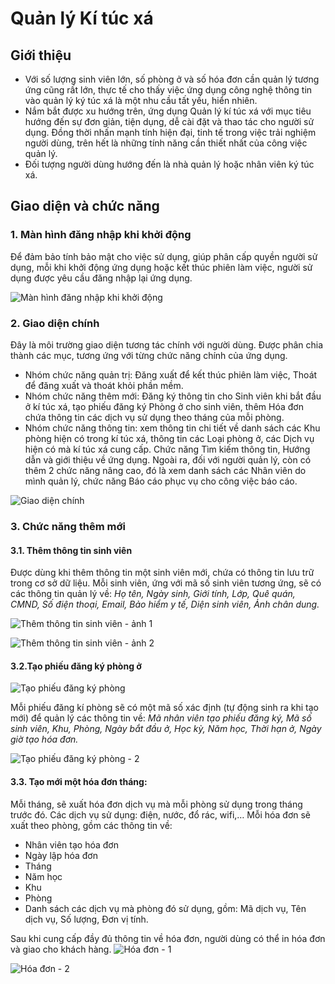 # Quản lý Kí túc xá

## Giới thiệu
- Với số lượng sinh viên lớn, số phòng ở và số hóa đơn cần quản lý tương ứng cũng rất lớn, thực tế cho thấy việc ứng dụng công nghệ thông tin vào quản lý ký túc xá là một nhu cầu tất yếu, hiển nhiên.
- Nắm bắt được xu hướng trên, ứng dụng Quản lý kí túc xá với mục tiêu hướng đến sự đơn giản, tiện dụng, dễ cài đặt và thao tác cho người sử dụng. Đồng thời nhấn mạnh tính hiện đại, tinh tế trong việc trải nghiệm người dùng, trên hết là những tính năng cần thiết nhất của công việc quản lý.
- Đối tượng người dùng hướng đến là nhà quản lý hoặc nhân viên ký túc xá.
## Giao diện và chức năng
### 1. Màn hình đăng nhập khi khởi động
Để đảm bảo tính bảo mật cho việc sử dụng, giúp phân cấp quyền người sử dụng, mỗi khi khởi động ứng dụng hoặc kết thúc phiên làm việc, người sử dụng được yêu cầu đăng nhập lại ứng dụng.

![Màn hình đăng nhập khi khởi động](https://github.com/TienNHM/QLKTX-ADO.NET/raw/master/QLKTX/Resources/images/login.png)
### 2. Giao diện chính
Đây là môi trường giao diện tương tác chính với người dùng. Được phân chia thành các mục, tương ứng với từng chức năng chính của ứng dụng.
- Nhóm chức năng quản trị: Đăng xuất để kết thúc phiên làm việc, Thoát để đăng xuất và thoát khỏi phần mềm.
- Nhóm chức năng thêm mới: Đăng ký thông tin cho Sinh viên khi bắt đầu ở kí túc xá, tạo phiếu đăng ký Phòng ở cho sinh viên, thêm Hóa đơn chứa thông tin các dịch vụ sử dụng theo tháng của mỗi phòng.
- Nhóm chức năng thông tin: xem thông tin chi tiết về danh sách các Khu phòng hiện có trong kí túc xá, thông tin các Loại phòng ở, các Dịch vụ hiện có mà kí túc xá cung cấp. Chức năng Tìm kiếm thông tin, Hướng dẫn và giới thiệu về ứng dụng. Ngoài ra, đối với người quản lý, còn có thêm 2 chức năng nâng cao, đó là xem danh sách các Nhân viên do mình quản lý, chức năng Báo cáo phục vụ cho công việc báo cáo.

![Giao diện chính](https://github.com/TienNHM/QLKTX-ADO.NET/raw/master/QLKTX/Resources/images/man-hinh-chinh.png)

### 3. Chức năng thêm mới
#### 3.1. Thêm thông tin sinh viên
Được dùng khi thêm thông tin một sinh viên mới, chứa có thông tin lưu trữ trong cơ sở dữ liệu.
Mỗi sinh viên, ứng với mã số sinh viên tương ứng, sẽ có các thông tin quản lý về: *Họ tên, Ngày sinh, Giới tính, Lớp, Quê quán, CMND, Số điện thoại, Email, Bảo hiểm y tế, Diện sinh viên, Ảnh chân dung.*

![Thêm thông tin sinh viên - ảnh 1](https://github.com/TienNHM/QLKTX-ADO.NET/raw/master/QLKTX/Resources/images/cn-them-1.png)

![Thêm thông tin sinh viên - ảnh 2](https://github.com/TienNHM/QLKTX-ADO.NET/raw/master/QLKTX/Resources/images/cn-them-2.png)

#### 3.2.Tạo phiếu đăng ký phòng ở
![Tạo phiếu đăng ký phòng](https://github.com/TienNHM/QLKTX-ADO.NET/raw/master/QLKTX/Resources/images/cn-them-pdk.png)

Mỗi phiếu đăng kí phòng sẽ có một mã số xác định (tự động sinh ra khi tạo mới) để quản lý các thông tin về: *Mã nhân viên tạo phiếu đăng ký, Mã số sinh viên, Khu, Phòng, Ngày bắt đầu ở, Học kỳ, Năm học, Thời hạn ở, Ngày giờ tạo hóa đơn.*

![Tạo phiếu đăng ký phòng - 2](https://github.com/TienNHM/QLKTX-ADO.NET/raw/master/QLKTX/Resources/images/cn-them-pdk-2.png)

#### 3.3. Tạo mới một hóa đơn tháng:
Mỗi tháng, sẽ xuất hóa đơn dịch vụ mà mỗi phòng sử dụng trong tháng trước đó. Các dịch vụ sử dụng: điện, nước, đổ rác, wifi,…
Mỗi hóa đơn sẽ xuất theo phòng, gồm các thông tin về:
- Nhân viên tạo hóa đơn
- Ngày lập hóa đơn
- Tháng
- Năm học
- Khu
- Phòng
- Danh sách các dịch vụ mà phòng đó sử dụng, gồm: Mã dịch vụ, Tên dịch vụ, Số lượng, Đơn vị tính.

Sau khi cung cấp đầy đủ thông tin về hóa đơn, người dùng có thể in hóa đơn và giao cho khách hàng.
![Hóa đơn - 1](https://github.com/TienNHM/QLKTX-ADO.NET/raw/master/QLKTX/Resources/images/cn-hoa-don-1.png)

![Hóa đơn - 2](https://github.com/TienNHM/QLKTX-ADO.NET/raw/master/QLKTX/Resources/images/cn-hoa-don-2.png)
